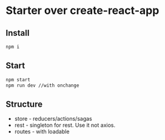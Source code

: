 # Starter over create-react-app

## Install
```bash
npm i
```

## Start

```bash
npm start
npm run dev //with onchange
```

## Structure
* store - reducers/actions/sagas
* rest - singleton for rest. Use it not axios.
* routes - with loadable
